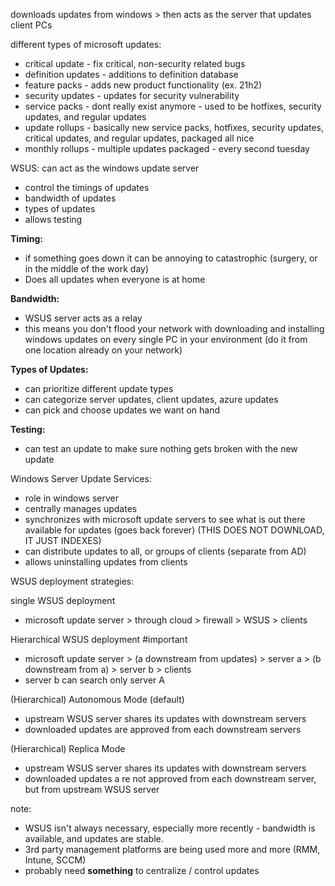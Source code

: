 downloads updates from windows > then acts as the server that updates client PCs

  

different types of microsoft updates:

- critical update - fix critical, non-security related bugs
- definition updates - additions to definition database
- feature packs - adds new product functionality (ex. 21h2)
- security updates - updates for security vulnerability
- service packs - dont really exist anymore - used to be hotfixes, security updates, and regular updates
- update rollups - basically new service packs, hotfixes, security updates, critical updates, and regular updates, packaged all nice
- monthly rollups - multiple updates packaged - every second tuesday

  

WSUS: can act as the windows update server

- control the timings of updates
- bandwidth of updates
- types of updates
- allows testing

  

**Timing:**

- if something goes down it can be annoying to catastrophic (surgery, or in the middle of the work day)
- Does all updates when everyone is at home

  

**Bandwidth:**

- WSUS server acts as a relay
- this means you don't flood your network with downloading and installing windows updates on every single PC in your environment (do it from one location already on your network)
  

  

**Types of Updates:**

- can prioritize different update types
- can categorize server updates, client updates, azure updates
- can pick and choose updates we want on hand

  

**Testing:**

- can test an update to make sure nothing gets broken with the new update

  

Windows Server Update Services:

- role in windows server
- centrally manages updates
- synchronizes with microsoft update servers to see what is out there available for updates (goes back forever) (THIS DOES NOT DOWNLOAD, IT JUST INDEXES)
- can distribute updates to all, or groups of clients (separate from AD)
- allows uninstalling updates from clients

  

WSUS deployment strategies:

single WSUS deployment

- microsoft update server > through cloud > firewall > WSUS > clients
  

  

Hierarchical WSUS deployment #important

- microsoft update server > (a downstream from updates) > server a > (b downstream from a) > server b > clients
- server b can search only server A
  

(Hierarchical) Autonomous Mode (default)

- upstream WSUS server shares its updates with downstream servers
- downloaded updates are approved from each downstream servers
  

(Hierarchical) Replica Mode

- upstream WSUS server shares its updates with downstream servers
- downloaded updates a re not approved from each downstream server, but from upstream WSUS server
  

  
  
  

note:

- WSUS isn't always necessary, especially more recently - bandwidth is available, and updates are stable.
- 3rd party management platforms are being used more and more (RMM, Intune, SCCM)
- probably need **something** to centralize / control updates